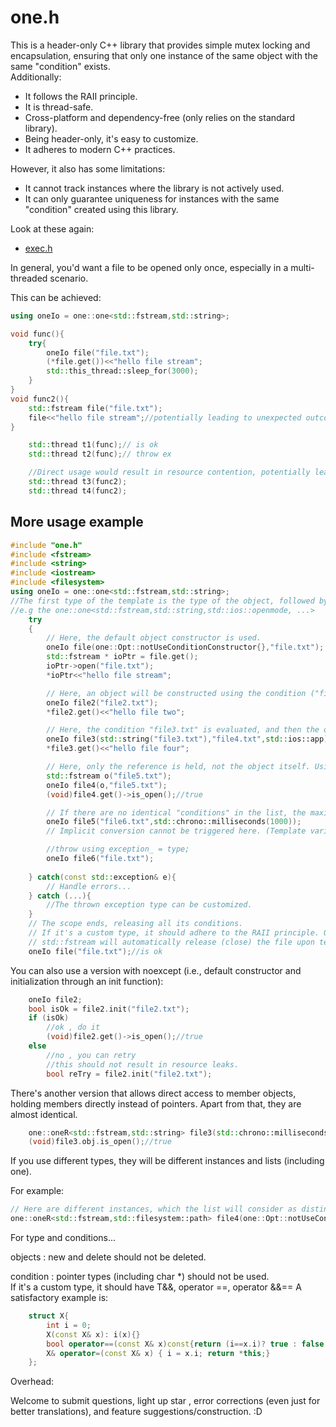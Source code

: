 # one.h

This is a header-only C++ library that provides simple mutex locking and encapsulation, ensuring that only one instance of the same object with the same "condition" exists.  
Additionally:

- It follows the RAII principle.
- It is thread-safe.
- Cross-platform and dependency-free (only relies on the standard library).
- Being header-only, it's easy to customize.
- It adheres to modern C++ practices.

However, it also has some limitations:

- It cannot track instances where the library is not actively used.
- It can only guarantee uniqueness for instances with the same "condition" created using this library.

Look at these again:  

- [exec.h](https://github.com/moehoshio/exec.h)

In general, you'd want a file to be opened only once, especially in a multi-threaded scenario.  
  
This can be achieved:  

```cpp
using oneIo = one::one<std::fstream,std::string>;

void func(){
    try{
        oneIo file("file.txt");
        (*file.get())<<"hello file stream";
        std::this_thread::sleep_for(3000);
    }
}
void func2(){
    std::fstream file("file.txt");
    file<<"hello file stream";//potentially leading to unexpected outcomes.
}

    std::thread t1(func);// is ok
    std::thread t2(func);// throw ex

    //Direct usage would result in resource contention, potentially leading to unexpected outcomes.
    std::thread t3(func2);
    std::thread t4(func2);
```

## More usage example

```cpp
#include "one.h"
#include <fstream>
#include <string>
#include <iostream>
#include <filesystem>
using oneIo = one::one<std::fstream,std::string>;
//The first type of the template is the type of the object, followed by the 'conditions' (which can be more than one).
//e.g the one::one<std::fstream,std::string,std::ios::openmode, ...>
    try
    {
        // Here, the default object constructor is used.
        oneIo file(one::Opt::notUseConditionConstructor{},"file.txt");
        std::fstream * ioPtr = file.get();
        ioPtr->open("file.txt");
        *ioPtr<<"hello file stream";

        // Here, an object will be constructed using the condition ("file2.txt").
        oneIo file2("file2.txt");
        *file2.get()<<"hello file two";

        // Here, the condition "file3.txt" is evaluated, and then the object is constructed using {"file4.txt", std::ios::app}.
        oneIo file3(std::string("file3.txt"),"file4.txt",std::ios::app);
        *file3.get()<<"hello file four";

        // Here, only the reference is held, not the object itself. Using temporary objects may lead to dangling references!
        std::fstream o("file5.txt");
        oneIo file4(o,"file5.txt");
        (void)file4.get()->is_open();//true

        // If there are no identical "conditions" in the list, the maximum wait time to acquire the lock (defaulting to 5000 milliseconds):
        oneIo file5("file6.txt",std::chrono::milliseconds(1000));
        // Implicit conversion cannot be triggered here. (Template variable parameter matching takes precedence over implicit conversion)

        //throw using exception_ = type;
        oneIo file6("file.txt"); 
        
    } catch(const std::exception& e){
        // Handle errors...
    } catch (...){
        //The thrown exception type can be customized.
    }
    // The scope ends, releasing all its conditions.
    // If it's a custom type, it should adhere to the RAII principle. Otherwise, it must be released before the end of the scope.
    // std::fstream will automatically release (close) the file upon termination.
    oneIo file("file.txt");//is ok


```

You can also use a version with noexcept (i.e., default constructor and initialization through an init function):

```cpp
    oneIo file2;
    bool isOk = file2.init("file2.txt");
    if (isOk)
        //ok , do it
        (void)file2.get()->is_open();//true
    else
        //no , you can retry
        //this should not result in resource leaks.
        bool reTry = file2.init("file2.txt");
```

There's another version that allows direct access to member objects, holding members directly instead of pointers. Apart from that, they are almost identical.

```cpp
    one::oneR<std::fstream,std::string> file3(std::chrono::milliseconds(5000),/*condition*/"file3.txt","file3.txt");
    (void)file3.obj.is_open();//true
```

If you use different types, they will be different instances and lists (including one).

For example:

```cpp
// Here are different instances, which the list will consider as distinct.
one::oneR<std::fstream,std::filesystem::path> file4(one::Opt::notUseConditionConstructor{},std::filesystem::path("file3.txt"));
```

For type and conditions...

objects : new and delete should not be deleted.

condition : pointer types (including char *) should not be used.  
If it's a custom type, it should have T&&, operator ==, operator &&==  A satisfactory example is:

```cpp
    struct X{
        int i = 0;
        X(const X& x): i(x){}
        bool operator==(const X& x)const{return (i==x.i)? true : false ;}
        X& operator=(const X& x) { i = x.i; return *this;}
    };
```

Overhead:

Welcome to  submit questions, light up star , error corrections (even just for better translations), and feature suggestions/construction. :D
